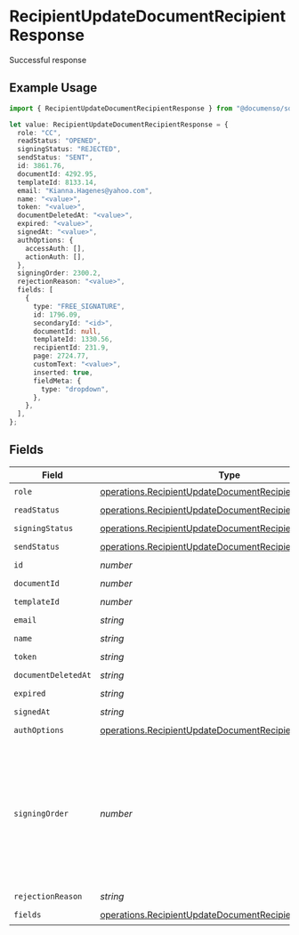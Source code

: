 # RecipientUpdateDocumentRecipientResponse

Successful response

## Example Usage

```typescript
import { RecipientUpdateDocumentRecipientResponse } from "@documenso/sdk-typescript/models/operations";

let value: RecipientUpdateDocumentRecipientResponse = {
  role: "CC",
  readStatus: "OPENED",
  signingStatus: "REJECTED",
  sendStatus: "SENT",
  id: 3861.76,
  documentId: 4292.95,
  templateId: 8133.14,
  email: "Kianna.Hagenes@yahoo.com",
  name: "<value>",
  token: "<value>",
  documentDeletedAt: "<value>",
  expired: "<value>",
  signedAt: "<value>",
  authOptions: {
    accessAuth: [],
    actionAuth: [],
  },
  signingOrder: 2300.2,
  rejectionReason: "<value>",
  fields: [
    {
      type: "FREE_SIGNATURE",
      id: 1796.09,
      secondaryId: "<id>",
      documentId: null,
      templateId: 1330.56,
      recipientId: 231.9,
      page: 2724.77,
      customText: "<value>",
      inserted: true,
      fieldMeta: {
        type: "dropdown",
      },
    },
  ],
};
```

## Fields

| Field                                                                                                                                | Type                                                                                                                                 | Required                                                                                                                             | Description                                                                                                                          |
| ------------------------------------------------------------------------------------------------------------------------------------ | ------------------------------------------------------------------------------------------------------------------------------------ | ------------------------------------------------------------------------------------------------------------------------------------ | ------------------------------------------------------------------------------------------------------------------------------------ |
| `role`                                                                                                                               | [operations.RecipientUpdateDocumentRecipientRoleResponse](../../models/operations/recipientupdatedocumentrecipientroleresponse.md)   | :heavy_check_mark:                                                                                                                   | N/A                                                                                                                                  |
| `readStatus`                                                                                                                         | [operations.RecipientUpdateDocumentRecipientReadStatus](../../models/operations/recipientupdatedocumentrecipientreadstatus.md)       | :heavy_check_mark:                                                                                                                   | N/A                                                                                                                                  |
| `signingStatus`                                                                                                                      | [operations.RecipientUpdateDocumentRecipientSigningStatus](../../models/operations/recipientupdatedocumentrecipientsigningstatus.md) | :heavy_check_mark:                                                                                                                   | N/A                                                                                                                                  |
| `sendStatus`                                                                                                                         | [operations.RecipientUpdateDocumentRecipientSendStatus](../../models/operations/recipientupdatedocumentrecipientsendstatus.md)       | :heavy_check_mark:                                                                                                                   | N/A                                                                                                                                  |
| `id`                                                                                                                                 | *number*                                                                                                                             | :heavy_check_mark:                                                                                                                   | N/A                                                                                                                                  |
| `documentId`                                                                                                                         | *number*                                                                                                                             | :heavy_check_mark:                                                                                                                   | N/A                                                                                                                                  |
| `templateId`                                                                                                                         | *number*                                                                                                                             | :heavy_check_mark:                                                                                                                   | N/A                                                                                                                                  |
| `email`                                                                                                                              | *string*                                                                                                                             | :heavy_check_mark:                                                                                                                   | N/A                                                                                                                                  |
| `name`                                                                                                                               | *string*                                                                                                                             | :heavy_check_mark:                                                                                                                   | N/A                                                                                                                                  |
| `token`                                                                                                                              | *string*                                                                                                                             | :heavy_check_mark:                                                                                                                   | N/A                                                                                                                                  |
| `documentDeletedAt`                                                                                                                  | *string*                                                                                                                             | :heavy_check_mark:                                                                                                                   | N/A                                                                                                                                  |
| `expired`                                                                                                                            | *string*                                                                                                                             | :heavy_check_mark:                                                                                                                   | N/A                                                                                                                                  |
| `signedAt`                                                                                                                           | *string*                                                                                                                             | :heavy_check_mark:                                                                                                                   | N/A                                                                                                                                  |
| `authOptions`                                                                                                                        | [operations.RecipientUpdateDocumentRecipientAuthOptions](../../models/operations/recipientupdatedocumentrecipientauthoptions.md)     | :heavy_check_mark:                                                                                                                   | N/A                                                                                                                                  |
| `signingOrder`                                                                                                                       | *number*                                                                                                                             | :heavy_check_mark:                                                                                                                   | The order in which the recipient should sign the document. Only works if the document is set to sequential signing.                  |
| `rejectionReason`                                                                                                                    | *string*                                                                                                                             | :heavy_check_mark:                                                                                                                   | N/A                                                                                                                                  |
| `fields`                                                                                                                             | [operations.RecipientUpdateDocumentRecipientField](../../models/operations/recipientupdatedocumentrecipientfield.md)[]               | :heavy_check_mark:                                                                                                                   | N/A                                                                                                                                  |